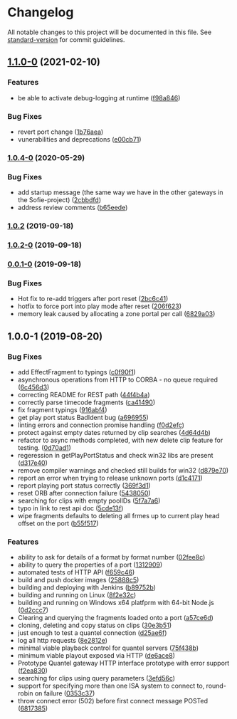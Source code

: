 # Changelog

All notable changes to this project will be documented in this file. See [standard-version](https://github.com/conventional-changelog/standard-version) for commit guidelines.

## [1.1.0-0](https://github.com/nrkno/tv-automation-quantel-gateway/compare/1.0.4-0...1.1.0-0) (2021-02-10)


### Features

* be able to activate debug-logging at runtime ([f98a846](https://github.com/nrkno/tv-automation-quantel-gateway/commit/f98a846042647b6f738086d2d27bc3d87e2bfa1c))


### Bug Fixes

* revert port change ([1b76aea](https://github.com/nrkno/tv-automation-quantel-gateway/commit/1b76aea3ef421cc53a5174a62bc6c55982319a2e))
* vunerabilities and deprecations ([e00cb71](https://github.com/nrkno/tv-automation-quantel-gateway/commit/e00cb716487f1681312482426eaa72ea31b896ee))

### [1.0.4-0](https://github.com/nrkno/tv-automation-quantel-gateway/compare/1.0.2...1.0.4-0) (2020-05-29)


### Bug Fixes

* add startup message (the same way we have in the other gateways in the Sofie-project) ([2cbbdfd](https://github.com/nrkno/tv-automation-quantel-gateway/commit/2cbbdfd15cd907814fb063ad1308f5595b15d542))
* address review comments ([b65eede](https://github.com/nrkno/tv-automation-quantel-gateway/commit/b65eede2e6170dc8db63a14c20456b2e0faea997))

### [1.0.2](https://github.com/nrkno/tv-automation-quantel-gateway/compare/1.0.2-0...1.0.2) (2019-09-18)

### [1.0.2-0](https://github.com/nrkno/tv-automation-quantel-gateway/compare/0.0.1-0...1.0.2-0) (2019-09-18)

### [0.0.1-0](https://github.com/nrkno/tv-automation-quantel-gateway/compare/1.0.0-1...0.0.1-0) (2019-09-18)


### Bug Fixes

* Hot fix to re-add triggers after port reset ([2bc6c41](https://github.com/nrkno/tv-automation-quantel-gateway/commit/2bc6c41))
* hotfix to force port into play mode after reset ([206f623](https://github.com/nrkno/tv-automation-quantel-gateway/commit/206f623))
* memory leak caused by allocating a zone portal per call ([6829a03](https://github.com/nrkno/tv-automation-quantel-gateway/commit/6829a03))

## 1.0.0-1 (2019-08-20)

### Bug Fixes

* add EffectFragment to typings ([c0f90f1](https://github.com/nrkno/tv-automation-quantel-gateway/commit/c0f90f1))
* asynchronous operations from HTTP to CORBA - no queue required ([6c456d3](https://github.com/nrkno/tv-automation-quantel-gateway/commit/6c456d3))
* correcting README for REST path ([44f4b4a](https://github.com/nrkno/tv-automation-quantel-gateway/commit/44f4b4a))
* correctly parse timecode fragments ([ca41490](https://github.com/nrkno/tv-automation-quantel-gateway/commit/ca41490))
* fix fragment typings ([916abf4](https://github.com/nrkno/tv-automation-quantel-gateway/commit/916abf4))
* get play port status BadIdent bug ([a696955](https://github.com/nrkno/tv-automation-quantel-gateway/commit/a696955))
* linting errors and connection promise handling ([f0d2efc](https://github.com/nrkno/tv-automation-quantel-gateway/commit/f0d2efc))
* protect against empty dates returned by clip searches ([4d64d4b](https://github.com/nrkno/tv-automation-quantel-gateway/commit/4d64d4b))
* refactor to async methods completed, with new delete clip feature for testing. ([0d70ad1](https://github.com/nrkno/tv-automation-quantel-gateway/commit/0d70ad1))
* regeression in getPlayPortStatus and check win32 libs are present ([d317e40](https://github.com/nrkno/tv-automation-quantel-gateway/commit/d317e40))
* remove compiler warnings and checked still builds for win32 ([d879e70](https://github.com/nrkno/tv-automation-quantel-gateway/commit/d879e70))
* report an error when trying to release unknown ports ([d1c4171](https://github.com/nrkno/tv-automation-quantel-gateway/commit/d1c4171))
* report playing port status correctly ([369f3d1](https://github.com/nrkno/tv-automation-quantel-gateway/commit/369f3d1))
* reset ORB after connection failure ([5438050](https://github.com/nrkno/tv-automation-quantel-gateway/commit/5438050))
* searching for clips with empty poolIDs ([5f7a7a6](https://github.com/nrkno/tv-automation-quantel-gateway/commit/5f7a7a6))
* typo in link to rest api doc ([5cde13f](https://github.com/nrkno/tv-automation-quantel-gateway/commit/5cde13f))
* wipe fragments defaults to deleting all frmes up to current play head offset on the port ([b55f517](https://github.com/nrkno/tv-automation-quantel-gateway/commit/b55f517))


### Features

* ability to ask for details of a format by format number ([02fee8c](https://github.com/nrkno/tv-automation-quantel-gateway/commit/02fee8c))
* ability to query the properties of a port ([1312909](https://github.com/nrkno/tv-automation-quantel-gateway/commit/1312909))
* automated tests of HTTP API ([f659c46](https://github.com/nrkno/tv-automation-quantel-gateway/commit/f659c46))
* build and push docker images ([25888c5](https://github.com/nrkno/tv-automation-quantel-gateway/commit/25888c5))
* building and deploying with Jenkins ([b89752b](https://github.com/nrkno/tv-automation-quantel-gateway/commit/b89752b))
* building and running on Linux ([8f2e32c](https://github.com/nrkno/tv-automation-quantel-gateway/commit/8f2e32c))
* building and running on Windows x64 platfprm with 64-bit Node.js ([0d2ccc7](https://github.com/nrkno/tv-automation-quantel-gateway/commit/0d2ccc7))
* Clearing and querying the fragments loaded onto a port ([a57ce6d](https://github.com/nrkno/tv-automation-quantel-gateway/commit/a57ce6d))
* cloning, deleting and copy status on clips ([30e3b51](https://github.com/nrkno/tv-automation-quantel-gateway/commit/30e3b51))
* just enough to test a quantel connection ([d25ae6f](https://github.com/nrkno/tv-automation-quantel-gateway/commit/d25ae6f))
* log all http requests ([8e2812e](https://github.com/nrkno/tv-automation-quantel-gateway/commit/8e2812e))
* minimal viable playback control for quantel servers ([75f438b](https://github.com/nrkno/tv-automation-quantel-gateway/commit/75f438b))
* minimum viable playout exposed via HTTP ([de6ace8](https://github.com/nrkno/tv-automation-quantel-gateway/commit/de6ace8))
* Prototype Quantel gateway HTTP interface prototype with error support ([f2ea830](https://github.com/nrkno/tv-automation-quantel-gateway/commit/f2ea830))
* searching for clips using query parameters ([3efd56c](https://github.com/nrkno/tv-automation-quantel-gateway/commit/3efd56c))
* support for specifying more than one ISA system to connect to, round-robin on failure ([0353c37](https://github.com/nrkno/tv-automation-quantel-gateway/commit/0353c37))
* throw connect error (502) before first connect message POSTed ([6817385](https://github.com/nrkno/tv-automation-quantel-gateway/commit/6817385))
